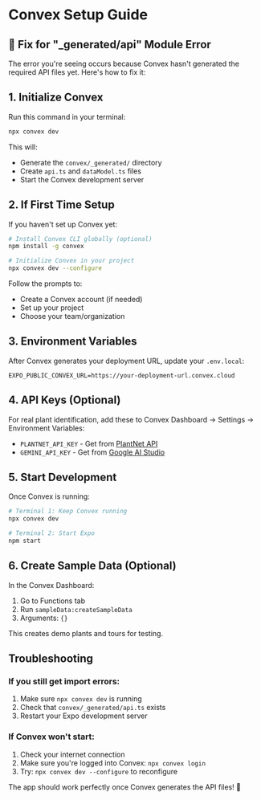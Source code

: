 # Convex Setup Guide

## 🚨 Fix for "_generated/api" Module Error

The error you're seeing occurs because Convex hasn't generated the required API files yet. Here's how to fix it:

## 1. Initialize Convex

Run this command in your terminal:

```bash
npx convex dev
```

This will:
- Generate the `convex/_generated/` directory
- Create `api.ts` and `dataModel.ts` files
- Start the Convex development server

## 2. If First Time Setup

If you haven't set up Convex yet:

```bash
# Install Convex CLI globally (optional)
npm install -g convex

# Initialize Convex in your project
npx convex dev --configure
```

Follow the prompts to:
- Create a Convex account (if needed)
- Set up your project
- Choose your team/organization

## 3. Environment Variables

After Convex generates your deployment URL, update your `.env.local`:

```env
EXPO_PUBLIC_CONVEX_URL=https://your-deployment-url.convex.cloud
```

## 4. API Keys (Optional)

For real plant identification, add these to Convex Dashboard → Settings → Environment Variables:

- `PLANTNET_API_KEY` - Get from [PlantNet API](https://my.plantnet.org/)
- `GEMINI_API_KEY` - Get from [Google AI Studio](https://aistudio.google.com/)

## 5. Start Development

Once Convex is running:

```bash
# Terminal 1: Keep Convex running
npx convex dev

# Terminal 2: Start Expo
npm start
```

## 6. Create Sample Data (Optional)

In the Convex Dashboard:
1. Go to Functions tab
2. Run `sampleData:createSampleData`
3. Arguments: `{}`

This creates demo plants and tours for testing.

## Troubleshooting

### If you still get import errors:
1. Make sure `npx convex dev` is running
2. Check that `convex/_generated/api.ts` exists
3. Restart your Expo development server

### If Convex won't start:
1. Check your internet connection
2. Make sure you're logged into Convex: `npx convex login`
3. Try: `npx convex dev --configure` to reconfigure

The app should work perfectly once Convex generates the API files! 🚀
